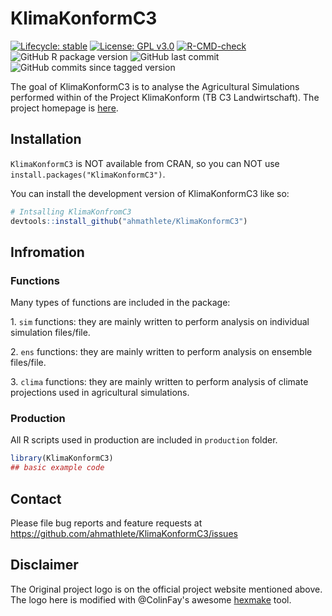 # KlimaKonformC3

<!-- badges: start -->

[![Lifecycle:
stable](https://img.shields.io/badge/lifecycle-stable-brightgreen.svg)](https://lifecycle.r-lib.org/articles/stages.html#stable)
[![License: GPL
v3.0](https://img.shields.io/badge/License-GPL%20v3-blue.svg)](http://www.gnu.org/licenses/gpl-3.0)
[![R-CMD-check](https://github.com/ahmathlete/KlimaKonformC3/actions/workflows/R-CMD-check.yaml/badge.svg)](https://github.com/ahmathlete/KlimaKonformC3/actions/workflows/R-CMD-check.yaml)
![GitHub R package
version](https://img.shields.io/github/r-package/v/ahmathlete/KlimaKonformC3)
![GitHub last commit](https://img.shields.io/github/last-commit/ahmathlete/KlimaKonformC3)
![GitHub commits since tagged version](https://img.shields.io/github/commits-since/ahmathlete/KlimaKonformC3/v2.0.0?style=plastic)
<!-- badges: end -->

The goal of KlimaKonformC3 is to analyse the Agricultural Simulations
performed within of the Project KlimaKonform (TB C3 Landwirtschaft). The
project homepage is [here](https://klimakonform-dmp.geo.tu-dresden.de/).

## Installation

`KlimaKonformC3` is NOT available from CRAN, so you can NOT use
`install.packages("KlimaKonformC3")`.

You can install the development version of KlimaKonformC3 like so:

``` r
# Intsalling KlimaKonfromC3
devtools::install_github("ahmathlete/KlimaKonformC3")
```

## Infromation

### Functions

Many types of functions are included in the package:

1\. `sim` functions: they are mainly written to perform analysis on
    individual simulation files/file.

2\. `ens` functions: they are mainly written to perform analysis on
ensemble files/file.

3\. `clima` functions: they are mainly written to perform analysis of
climate projections used in agricultural simulations.


### Production

All R scripts used in production are included in `production` folder. 
``` r
library(KlimaKonformC3)
## basic example code
```

## Contact

Please file bug reports and feature requests at
<https://github.com/ahmathlete/KlimaKonformC3/issues>


## Disclaimer
The Original project logo is on the official project website mentioned above. The logo here is modified with @ColinFay's awesome [hexmake](https://connect.thinkr.fr/hexmake/) tool.
